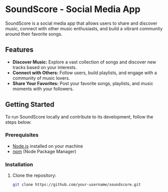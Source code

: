 # SoundScore - Social Media App

SoundScore is a social media app that allows users to share and discover music, connect with other music enthusiasts, and build a vibrant community around their favorite songs.

## Features

- **Discover Music:** Explore a vast collection of songs and discover new tracks based on your interests.
- **Connect with Others:** Follow users, build playlists, and engage with a community of music lovers.
- **Share Your Favorites:** Post your favorite songs, playlists, and music moments with your followers.

## Getting Started

To run SoundScore locally and contribute to its development, follow the steps below:

### Prerequisites

- [Node.js](https://nodejs.org/) installed on your machine
- [npm](https://www.npmjs.com/) (Node Package Manager)

### Installation

1. Clone the repository:

   ```bash
   git clone https://github.com/your-username/soundscore.git
